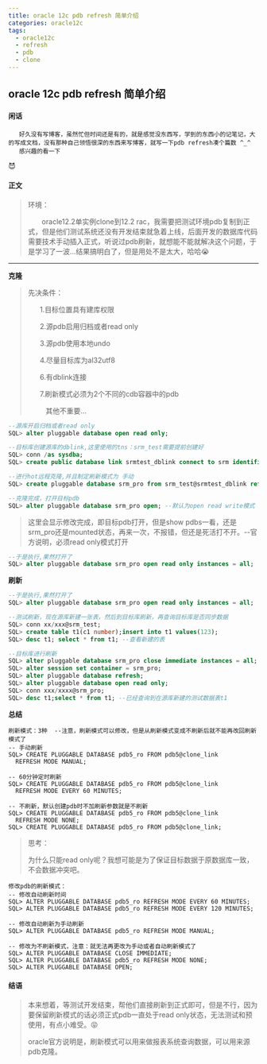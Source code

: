```yaml
---
title: oracle 12c pdb refresh 简单介绍
categories: oracle12c
tags:
  - oracle12c
  - refresh
  - pdb
  - clone
---
```

## oracle 12c pdb refresh 简单介绍



#### 闲话

```
   好久没有写博客，虽然忙但时间还是有的，就是感觉没东西写，学到的东西小的记笔记，大的写成文档，没有那种自己领悟很深的东西来写博客，就写一下pdb refresh凑个篇数 ^_^
   感兴趣的看一下
```

:smiling_imp:

#### 正文

> 环境：
> 
>        oracle12.2单实例clone到12.2 rac，我需要把测试环境pdb复制到正式，但是他们测试系统还没有开发结束就急着上线，后面开发的数据库代码需要技术手动插入正式，听说过pdb刷新，就想能不能就解决这个问题，于是学习了一波...结果搞明白了，但是用处不是太大，哈哈:sob:

---

**克隆**

> 先决条件：
> 
>       1.目标位置具有建库权限
> 
>       2.源pdb启用归档或者read only
> 
>       3.源pdb使用本地undo
> 
>       4.尽量目标库为al32utf8
> 
>       6.有dblink连接
> 
>       7.刷新模式必须为2个不同的cdb容器中的pdb
> 
>          其他不重要...

```sql
--源库开启归档或者read only
SQL> alter pluggable database open read only;

--目标库创建源库的dblink,这里使用的tns：srm_test需要提前创建好
SQL> conn /as sysdba;
SQL> create public database link srmtest_dblink connect to srm identified by xxxx using 'srm_test';  

--进行hot远程克隆,并且制定刷新模式为 手动
SQL> create pluggable database srm_pro from srm_test@srmtest_dblink refresh mode manual;

--克隆完成，打开目标pdb
SQL> alter pluggable database srm_pro open; --默认为open read write模式
```

> 这里会显示修改完成，即目标pdb打开，但是show pdbs一看，还是srm_pro还是mounted状态，再来一次，不报错，但还是死活打不开。--官方说明，必须read only模式打开

```sql
--于是执行,果然打开了
SQL> alter pluggable database srm_pro open read only instances = all;
```

**刷新**

```sql
--于是执行,果然打开了
SQL> alter pluggable database srm_pro open read only instances = all;

--测试刷新，现在源库新建一张表，然后到目标库刷新，再查询目标库是否同步数据
SQL> conn xx/xxx@srm_test;
SQL> create table t1(c1 number);insert into t1 values(123);
SQL> desc t1; select * from t1; --查看新建的表

--目标库进行刷新
SQL> alter pluggable database srm_pro close immediate instances = all;
SQL> alter session set container = srm_pro;
SQL> alter pluggable database refresh;
SQL> alter pluggable database open read only;
SQL> conn xxx/xxxx@srm_pro;
SQL> desc t1;select * from t1; --已经查询到在源库新建的测试数据表t1
```

**总结**

```
刷新模式：3种  --注意，刷新模式可以修改，但是从刷新模式变成不刷新后就不能再改回刷新模式了
-- 手动刷新
SQL> CREATE PLUGGABLE DATABASE pdb5_ro FROM pdb5@clone_link
  REFRESH MODE MANUAL;

-- 60分钟定时刷新
SQL> CREATE PLUGGABLE DATABASE pdb5_ro FROM pdb5@clone_link
  REFRESH MODE EVERY 60 MINUTES;

-- 不刷新，默认创建pdb时不加刷新参数就是不刷新
SQL> CREATE PLUGGABLE DATABASE pdb5_ro FROM pdb5@clone_link
  REFRESH MODE NONE;
SQL> CREATE PLUGGABLE DATABASE pdb5_ro FROM pdb5@clone_link;
```

> 思考：
> 
> 为什么只能read only呢？我想可能是为了保证目标数据于原数据库一致，不会数据冲突吧。

```
修改pdb的刷新模式：
-- 修改自动刷新时间
SQL> ALTER PLUGGABLE DATABASE pdb5_ro REFRESH MODE EVERY 60 MINUTES;
SQL> ALTER PLUGGABLE DATABASE pdb5_ro REFRESH MODE EVERY 120 MINUTES;

-- 修改自动刷新为手动刷新
SQL> ALTER PLUGGABLE DATABASE pdb5_ro REFRESH MODE MANUAL;

-- 修改为不刷新模式，注意：就无法再更改为手动或者自动刷新模式了
SQL> ALTER PLUGGABLE DATABASE CLOSE IMMEDIATE;
SQL> ALTER PLUGGABLE DATABASE pdb5_ro REFRESH MODE NONE;
SQL> ALTER PLUGGABLE DATABASE OPEN;
```

#### 结语

> 本来想着，等测试开发结束，帮他们直接刷新到正式即可，但是不行，因为要保留刷新模式的话必须正式pdb一直处于read only状态，无法测试和预使用，有点小难受。:stuck_out_tongue_closed_eyes:
> 
> oracle官方说明是，刷新模式可以用来做报表系统查询数据，可以用来源pdb克隆。




